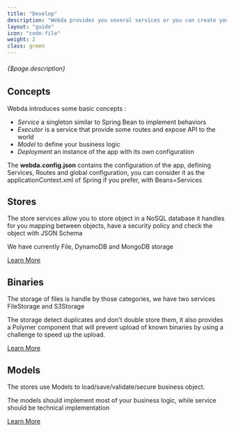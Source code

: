 ```yaml
---
title: "Develop"
description: "Webda provides you several services or you can create your own service"
layout: "guide"
icon: "code-file"
weight: 2
class: green
---
```


###### {$page.description}

<article id="1">

## Concepts

Webda introduces some basic concepts :

 * *Service* a singleton similar to Spring Bean to implement behaviors
 * *Executor* is a service that provide some routes and expose API to the world
 * *Model* to define your business logic 
 * *Deployment* an instance of the app with its own configuration

The **webda.config.json** contains the configuration of the app, defining Services, Routes and global configuration, you can consider it as the applicationContext.xml of Spring if you prefer, with Beans=Services

</article>

<article id="2">

## Stores

The store services allow you to store object in a NoSQL database it handles for you mapping between objects, have a security policy and check the object with JSON Schema

We have currently File, DynamoDB and MongoDB storage

[Learn More](/docs/develop/store)

</article>

<article id="3">

## Binaries

The storage of files is handle by those categories, we have two services FileStorage and S3Storage

The storage detect duplicates and don't double store them, it also provides a Polymer component that will prevent upload of known binaries by using a challenge to speed up the upload.

[Learn More](/docs/develop/binary)

</article>

<article id="4">

## Models

The stores use Models to load/save/validate/secure business object.

The models should implement most of your business logic, while service should be technical implementation

[Learn More](/docs/develop/models)

</article>